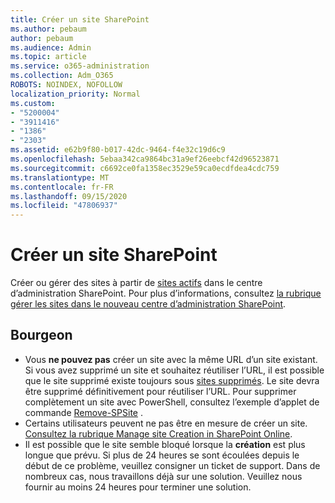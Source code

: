 ```yaml
---
title: Créer un site SharePoint
ms.author: pebaum
author: pebaum
ms.audience: Admin
ms.topic: article
ms.service: o365-administration
ms.collection: Adm_O365
ROBOTS: NOINDEX, NOFOLLOW
localization_priority: Normal
ms.custom:
- "5200004"
- "3911416"
- "1386"
- "2303"
ms.assetid: e62b9f80-b017-42dc-9464-f4e32c19d6c9
ms.openlocfilehash: 5ebaa342ca9864bc31a9ef26eebcf42d96523871
ms.sourcegitcommit: c6692ce0fa1358ec3529e59ca0ecdfdea4cdc759
ms.translationtype: MT
ms.contentlocale: fr-FR
ms.lasthandoff: 09/15/2020
ms.locfileid: "47806937"
---
```

# <a name="create-a-sharepoint-site"></a>Créer un site SharePoint

Créer ou gérer des sites à partir de [sites actifs](https://admin.microsoft.com/sharepoint?page=sitemanagement&modern=true) dans le centre d’administration SharePoint. Pour plus d’informations, consultez [la rubrique gérer les sites dans le nouveau centre d’administration SharePoint](https://docs.microsoft.com/sharepoint/manage-site-creation). 

## <a name="tips"></a>Bourgeon

- Vous **ne pouvez pas** créer un site avec la même URL d’un site existant. Si vous avez supprimé un site et souhaitez réutiliser l’URL, il est possible que le site supprimé existe toujours sous [sites supprimés](https://admin.microsoft.com/sharepoint?page=recyclebin&modern=true). Le site devra être supprimé définitivement pour réutiliser l’URL. Pour supprimer complètement un site avec PowerShell, consultez l’exemple d’applet de commande [Remove-SPSite](https://docs.microsoft.com/sharepoint/manage-sites-in-new-admin-center#delete-a-site) .
- Certains utilisateurs peuvent ne pas être en mesure de créer un site. [Consultez la rubrique Manage site Creation in SharePoint Online](https://docs.microsoft.com/sharepoint/manage-site-creation).
- Il est possible que le site semble bloqué lorsque la **création** est plus longue que prévu. Si plus de 24 heures se sont écoulées depuis le début de ce problème, veuillez consigner un ticket de support. Dans de nombreux cas, nous travaillons déjà sur une solution. Veuillez nous fournir au moins 24 heures pour terminer une solution.
